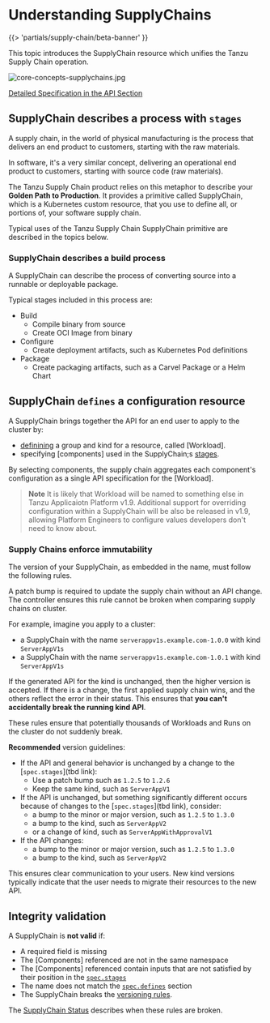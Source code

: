 # Understanding SupplyChains

{{> 'partials/supply-chain/beta-banner' }}

This topic introduces the SupplyChain resource which unifies the Tanzu Supply Chain operation.

![core-concepts-supplychains.jpg](./images/core-concepts-supplychains.jpg)

[Detailed Specification in the API Section](../../reference/api/supplychain.hbs.md)

## SupplyChain describes a process with `stages`

A supply chain, in the world of physical manufacturing is the process that delivers an end product to customers, starting with the raw materials.

In software, it's a very similar concept, delivering an operational end product to customers, starting with source code (raw materials).

The Tanzu Supply Chain product relies on this metaphor to describe your **Golden Path to Production**.
It provides a primitive called SupplyChain, which is a Kubernetes custom resource, that you use to define all, or portions of, your software supply chain.

Typical uses of the Tanzu Supply Chain SupplyChain primitive are described in the topics below.

### SupplyChain describes a build process
A SupplyChain can describe the process of converting source into a runnable or deployable package.

Typical stages included in this process are:

- Build
  - Compile binary from source
  - Create OCI Image from binary
- Configure
  - Create deployment artifacts, such as Kubernetes Pod definitions
- Package
  - Create packaging artifacts, such as a Carvel Package or a Helm Chart

[//]: # (### Describe your build-promotion process)

[//]: # ()
[//]: # (<!-- Ask <Nick Webb> for a section here -->)

[//]: # ()
[//]: # (### Describe a release process)

[//]: # ()
[//]: # (<!-- tbd -->)

## SupplyChain `defines` a configuration resource

A SupplyChain brings together the API for an end user to apply to the cluster by:

- [definining](../../reference/api/supplychain.hbs.md#specdefines) a group and kind for a resource, called [Workload].
- specifying [components] used in the SupplyChain;s [stages](../../reference/api/supplychain.hbs.md#specstages).

By selecting components, the supply chain aggregates each component's configuration as a single API specification for the [Workload].

> **Note** It is likely that Workload will be named to something else in Tanzu Applicaiotn Platform  v1.9. Additional support for overriding configuration within a SupplyChain will be also be released in v1.9, allowing Platform Engineers to configure values developers don't need to know about.

### Supply Chains enforce immutability

The version of your SupplyChain, as embedded in the name, must follow the following rules.

A patch bump is required to update the supply chain without an API change.
The controller ensures this rule cannot be broken when comparing supply chains on cluster.

For example, imagine you apply to a cluster:

- a SupplyChain with the name `serverappv1s.example.com-1.0.0` with kind `ServerAppV1s`
- a SupplyChain with the name `serverappv1s.example.com-1.0.1` with kind `ServerAppV1s`

If the generated API for the kind is unchanged, then the higher version is accepted.
If there is a change, the first applied supply chain wins, and the others reflect the error in their status.
This ensures that **you can't accidentally break the running kind API**.

These rules ensure that potentially thousands of Workloads and Runs on the cluster do not suddenly break.

**Recommended** version guidelines:

- If the API and general behavior is unchanged by a change to the [`spec.stages`](tbd link):
  - Use a patch bump such as `1.2.5` to `1.2.6`
  - Keep the same kind, such as `ServerAppV1`
- If the API is unchanged, but something significantly different occurs because of changes to the [`spec.stages`](tbd link), consider:
  - a bump to the minor or major version, such as `1.2.5` to `1.3.0`
  - a bump to the kind, such as `ServerAppV2`
  - or a change of kind, such as `ServerAppWithApprovalV1`
- If the API changes:
  - a bump to the minor or major version, such as `1.2.5` to `1.3.0`
  - a bump to the kind, such as `ServerAppV2`

This ensures clear communication to your users. New kind versions typically indicate that the user
needs to migrate their resources to the new API.

## Integrity validation

A SupplyChain is **not valid** if:

- A required field is missing
- The [Components] referenced are not in the same namespace
- The [Components] referenced contain inputs that are not satisfied by their position in the [`spec.stages`](#specstages)
- The name does not match the [`spec.defines`](#specdefines) section
- The SupplyChain breaks the [versioning rules](#supply-chains-cannot-change-an-api-once-it-is-on-cluster).

The [SupplyChain Status](../../reference/api/supplychain.hbs.md#statusconditions) describes when these rules are broken.

<!--
[Components]: ./components.hbs.md
[Workload]: ./workloads.hbs.md -->